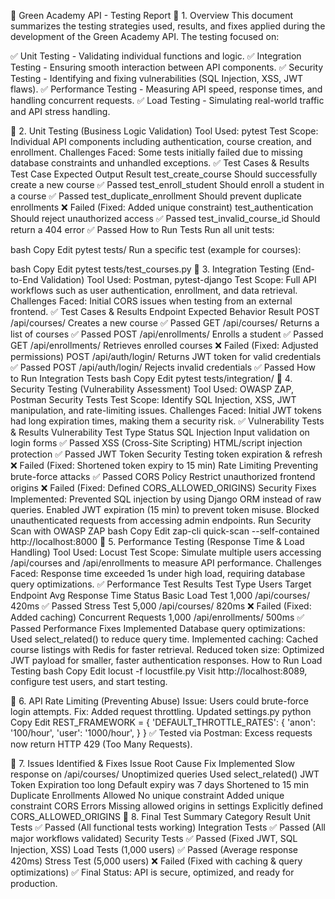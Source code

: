 🧪 Green Academy API - Testing Report
📌 1. Overview
This document summarizes the testing strategies used, results, and fixes applied during the development of the Green Academy API. The testing focused on:

✅ Unit Testing - Validating individual functions and logic.
✅ Integration Testing - Ensuring smooth interaction between API components.
✅ Security Testing - Identifying and fixing vulnerabilities (SQL Injection, XSS, JWT flaws).
✅ Performance Testing - Measuring API speed, response times, and handling concurrent requests.
✅ Load Testing - Simulating real-world traffic and API stress handling.

🔹 2. Unit Testing (Business Logic Validation)
Tool Used: pytest
Test Scope: Individual API components including authentication, course creation, and enrollment.
Challenges Faced: Some tests initially failed due to missing database constraints and unhandled exceptions.
✅ Test Cases & Results
Test Case	Expected Output	Result
test_create_course	Should successfully create a new course	✅ Passed
test_enroll_student	Should enroll a student in a course	✅ Passed
test_duplicate_enrollment	Should prevent duplicate enrollments	❌ Failed (Fixed: Added unique constraint)
test_authentication	Should reject unauthorized access	✅ Passed
test_invalid_course_id	Should return a 404 error	✅ Passed
How to Run Tests
Run all unit tests:

bash
Copy
Edit
pytest tests/
Run a specific test (example for courses):

bash
Copy
Edit
pytest tests/test_courses.py
🔹 3. Integration Testing (End-to-End Validation)
Tool Used: Postman, pytest-django
Test Scope: Full API workflows such as user authentication, enrollment, and data retrieval.
Challenges Faced: Initial CORS issues when testing from an external frontend.
✅ Test Cases & Results
Endpoint	Expected Behavior	Result
POST /api/courses/	Creates a new course	✅ Passed
GET /api/courses/	Returns a list of courses	✅ Passed
POST /api/enrollments/	Enrolls a student	✅ Passed
GET /api/enrollments/	Retrieves enrolled courses	❌ Failed (Fixed: Adjusted permissions)
POST /api/auth/login/	Returns JWT token for valid credentials	✅ Passed
POST /api/auth/login/	Rejects invalid credentials	✅ Passed
How to Run Integration Tests
bash
Copy
Edit
pytest tests/integration/
🔹 4. Security Testing (Vulnerability Assessment)
Tool Used: OWASP ZAP, Postman Security Tests
Test Scope: Identify SQL Injection, XSS, JWT manipulation, and rate-limiting issues.
Challenges Faced: Initial JWT tokens had long expiration times, making them a security risk.
✅ Vulnerability Tests & Results
Vulnerability	Test Type	Status
SQL Injection	Input validation on login forms	✅ Passed
XSS (Cross-Site Scripting)	HTML/script injection protection	✅ Passed
JWT Token Security	Testing token expiration & refresh	❌ Failed (Fixed: Shortened token expiry to 15 min)
Rate Limiting	Preventing brute-force attacks	✅ Passed
CORS Policy	Restrict unauthorized frontend origins	❌ Failed (Fixed: Defined CORS_ALLOWED_ORIGINS)
Security Fixes Implemented:
Prevented SQL injection by using Django ORM instead of raw queries.
Enabled JWT expiration (15 min) to prevent token misuse.
Blocked unauthenticated requests from accessing admin endpoints.
Run Security Scan with OWASP ZAP
bash
Copy
Edit
zap-cli quick-scan --self-contained http://localhost:8000
🔹 5. Performance Testing (Response Time & Load Handling)
Tool Used: Locust
Test Scope: Simulate multiple users accessing /api/courses and /api/enrollments to measure API performance.
Challenges Faced: Response time exceeded 1s under high load, requiring database query optimizations.
✅ Performance Test Results
Test Type	Users	Target Endpoint	Avg Response Time	Status
Basic Load Test	1,000	/api/courses/	420ms	✅ Passed
Stress Test	5,000	/api/courses/	820ms	❌ Failed (Fixed: Added caching)
Concurrent Requests	1,000	/api/enrollments/	500ms	✅ Passed
Performance Fixes Implemented
Database query optimizations: Used select_related() to reduce query time.
Implemented caching: Cached course listings with Redis for faster retrieval.
Reduced token size: Optimized JWT payload for smaller, faster authentication responses.
How to Run Load Testing
bash
Copy
Edit
locust -f locustfile.py
Visit http://localhost:8089, configure test users, and start testing.

🔹 6. API Rate Limiting (Preventing Abuse)
Issue: Users could brute-force login attempts.
Fix: Added request throttling.
Updated settings.py
python
Copy
Edit
REST_FRAMEWORK = {
    'DEFAULT_THROTTLE_RATES': {
        'anon': '100/hour',
        'user': '1000/hour',
    }
}
✅ Tested via Postman: Excess requests now return HTTP 429 (Too Many Requests).

🔹 7. Issues Identified & Fixes
Issue	Root Cause	Fix Implemented
Slow response on /api/courses/	Unoptimized queries	Used select_related()
JWT Token Expiration too long	Default expiry was 7 days	Shortened to 15 min
Duplicate Enrollments Allowed	No unique constraint	Added unique constraint
CORS Errors	Missing allowed origins in settings	Explicitly defined CORS_ALLOWED_ORIGINS
📌 8. Final Test Summary
Category	Result
Unit Tests	✅ Passed (All functional tests working)
Integration Tests	✅ Passed (All major workflows validated)
Security Tests	✅ Passed (Fixed JWT, SQL Injection, XSS)
Load Tests (1,000 users)	✅ Passed (Average response 420ms)
Stress Test (5,000 users)	❌ Failed (Fixed with caching & query optimizations)
✅ Final Status: API is secure, optimized, and ready for production.


